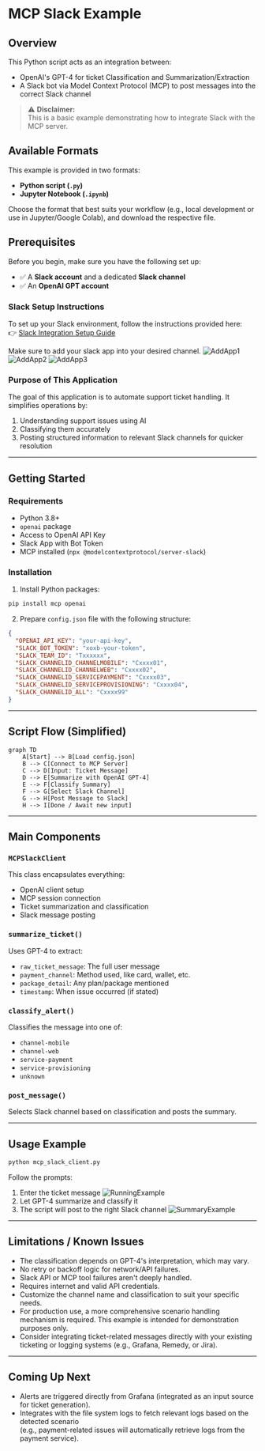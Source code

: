 
# MCP Slack Example

## Overview
This Python script acts as an integration between:
- OpenAI's GPT-4 for ticket Classification and Summarization/Extraction
- A Slack bot via Model Context Protocol (MCP) to post messages into the correct Slack channel

> ⚠️ **Disclaimer:**  
> This is a basic example demonstrating how to integrate Slack with the MCP server.

## Available Formats

This example is provided in two formats:
- **Python script (`.py`)**
- **Jupyter Notebook (`.ipynb`)**

Choose the format that best suits your workflow (e.g., local development or use in Jupyter/Google Colab), and download the respective file.

## Prerequisites

Before you begin, make sure you have the following set up:

- ✅ A **Slack account** and a dedicated **Slack channel**
- ✅ An **OpenAI GPT account**

### Slack Setup Instructions

To set up your Slack environment, follow the instructions provided here:  
👉 [Slack Integration Setup Guide](https://github.com/modelcontextprotocol/servers/tree/main/src/slack)

Make sure to add your slack app into your desired channel.
![AddApp1](doc/add_app_to_channel_1.png)
![AddApp2](doc/add_app_to_channel_2.png)
![AddApp3](doc/app_added_to_channel.png)

### Purpose of This Application
The goal of this application is to automate support ticket handling. It simplifies operations by:
1. Understanding support issues using AI
2. Classifying them accurately
3. Posting structured information to relevant Slack channels for quicker resolution

---

## Getting Started

### Requirements
- Python 3.8+
- `openai` package
- Access to OpenAI API Key
- Slack App with Bot Token
- MCP installed (`npx @modelcontextprotocol/server-slack`)

### Installation
1. Install Python packages:
```bash
pip install mcp openai
```

2. Prepare `config.json` file with the following structure:
```json
{
  "OPENAI_API_KEY": "your-api-key",
  "SLACK_BOT_TOKEN": "xoxb-your-token",
  "SLACK_TEAM_ID": "Txxxxxx",
  "SLACK_CHANNELID_CHANNELMOBILE": "Cxxxx01",
  "SLACK_CHANNELID_CHANNELWEB": "Cxxxx02",
  "SLACK_CHANNELID_SERVICEPAYMENT": "Cxxxx03",
  "SLACK_CHANNELID_SERVICEPROVISIONING": "Cxxxx04",
  "SLACK_CHANNELID_ALL": "Cxxxx99"
}
```

---

## Script Flow (Simplified)
```mermaid
graph TD
    A[Start] --> B[Load config.json]
    B --> C[Connect to MCP Server]
    C --> D[Input: Ticket Message]
    D --> E[Summarize with OpenAI GPT-4]
    E --> F[Classify Summary]
    F --> G[Select Slack Channel]
    G --> H[Post Message to Slack]
    H --> I[Done / Await new input]
```

---

## Main Components

### `MCPSlackClient`
This class encapsulates everything:
- OpenAI client setup
- MCP session connection
- Ticket summarization and classification
- Slack message posting

### `summarize_ticket()`
Uses GPT-4 to extract:
- `raw_ticket_message`: The full user message
- `payment_channel`: Method used, like card, wallet, etc.
- `package_detail`: Any plan/package mentioned
- `timestamp`: When issue occurred (if stated)

### `classify_alert()`
Classifies the message into one of:
- `channel-mobile`
- `channel-web`
- `service-payment`
- `service-provisioning`
- `unknown`

### `post_message()`
Selects Slack channel based on classification and posts the summary.

---

## Usage Example
```bash
python mcp_slack_client.py
```
Follow the prompts:
1. Enter the ticket message
   ![RunningExample](doc/notebook_running_example.png)
3. Let GPT-4 summarize and classify it
4. The script will post to the right Slack channel
   ![SummaryExample](doc/summary_successfully_posted.png)

---

## Limitations / Known Issues
- The classification depends on GPT-4's interpretation, which may vary.
- No retry or backoff logic for network/API failures.
- Slack API or MCP tool failures aren't deeply handled.
- Requires internet and valid API credentials.
- Customize the channel name and classification to suit your specific needs.
- For production use, a more comprehensive scenario handling mechanism is required. This example is intended for demonstration purposes only.
- Consider integrating ticket-related messages directly with your existing ticketing or logging systems (e.g., Grafana, Remedy, or Jira).

---

## Coming Up Next
- Alerts are triggered directly from Grafana (integrated as an input source for ticket generation).
- Integrates with the file system logs to fetch relevant logs based on the detected scenario  
  (e.g., payment-related issues will automatically retrieve logs from the payment service).
